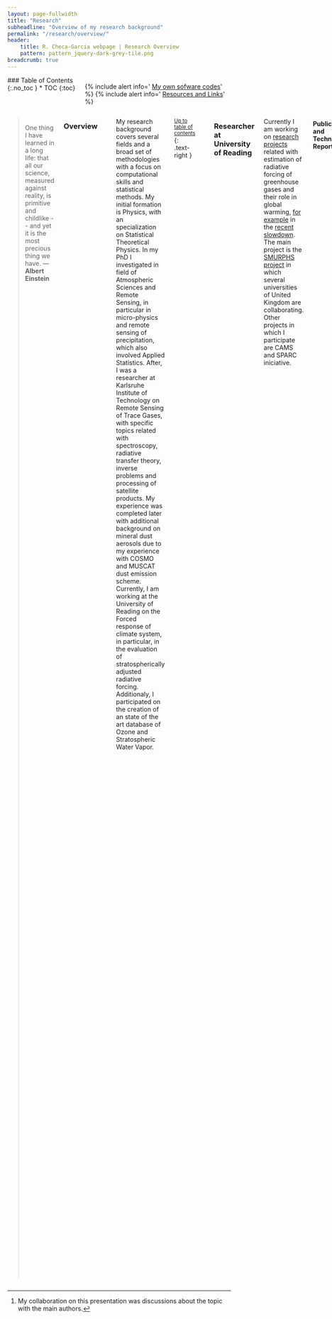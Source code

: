 ```yaml
---
layout: page-fullwidth
title: "Research"
subheadline: "Overview of my research background"
permalink: "/research/overview/"
header:
    title: R. Checa-Garcia webpage | Research Overview
    pattern: pattern_jquery-dark-grey-tile.png
breadcrumb: true
---
```

<div class="row">
<div class="medium-4 medium-push-8 columns" markdown="1">
<div class="panel radius" markdown="1">
### Table of Contents
{:.no_toc }
*  TOC
{:toc}
</div>

<div class="panel radius" markdown="1">

  {% include alert info=' <a href="/research/my-codes/">My own sofware codes</a>' %}
  {% include alert info=' <a href="/research/resources/">Resources and Links</a>' %}

</div>

</div><!-- /.medium-4.columns -->
<div class="medium-8 medium-pull-4 columns" markdown="1">



> One thing I have learned in a long life: that all our science, measured against reality, is primitive and childlike -- and yet it is the most precious thing we have. ― **Albert Einstein**

### Overview
---

My research background covers several fields and a broad set of methodologies with a focus on computational skills and statistical methods. My initial formation is Physics, with
an specialization on Statistical Theoretical Physics. In my PhD I investigated
in field of Atmospheric Sciences and Remote Sensing, in particular in micro-physics
and remote sensing of precipitation, which also involved Applied Statistics.
After, I was a researcher at Karlsruhe Institute of Technology on
Remote Sensing of Trace Gases, with specific topics related with spectroscopy, radiative
transfer theory, inverse problems and processing of satellite products. My experience was completed later with additional background on mineral dust aerosols due to my experience with COSMO and MUSCAT dust emission scheme. Currently, I am working at the University of Reading on the Forced response of climate system, in particular, in the evaluation of stratospherically adjusted radiative forcing. Additionaly, I participated on the creation of an state of the art database of Ozone and Stratospheric Water Vapor.


[comment]: <> (My research background cover several fields and a broad set of methodologies both theoretical and experimental, with a strong focus on computational tools. My initial formation is Physics with an specialization on Theoretical Physics. This side was developed during my M.Sc. in Condensed Matter which was related with Statistical Physics in a theoretical field of Theory of Liquids. However my interest has been moved to the field of Atmospheric Sciences and Remote Sensing. Therefore the main scope of my PhD was related with Micro-physics of rainfall and remote sensing of precipitation, which also involves Applied Statistics. Actually I am working at the field of Remote Sensing of Trace Gases, this improves my knowledge on radiative transfer theory, inverse problem,satellite product, and spectroscopy)

<small markdown="1">[Up to table of contents](#toc)</small>
{: .text-right }

---

### Researcher at University of Reading


Currently I am working on [research projects](https://www.met.reading.ac.uk/userpages/vr912734.php) related with estimation of radiative forcing of greenhouse gases and their role in global warming, [for example](http://environmentalresearchweb.org/cws/article/news/67032
) in the [recent slowdown](https://www.smurphs.leeds.ac.uk/new-publication-the-contribution-of-greenhouse-gases-to-the-recent-slowdown-in-global-mean-temperature-trends/). The main project is the [SMURPHS project](https://www.smurphs.leeds.ac.uk/) in which several universities of United Kingdom are collaborating. Other projects in which I participate are CAMS and SPARC iniciative. 

#### Publications and Technical Reports

**Radiative Forcing and Climate Change**

- *The contribution of greenhouse gases to the recent slowdown in global-mean temperature trends*, **R Checa-Garcia**, KP Shine, MI Hegglin, 'Environmental Research Letters' 11 (9), 094018
{:.smallquote}

#### Research Assistant at Leibniz-Gemeinschaft 

My participation on Leibniz-Gemeinschaft was related with ascertain mineral dust emissions and transport based on simulated remote sensing images (in particular evaluate the role of mineralogy). In the 2015-Leipzig [Mineral Dust Conference](https://www.researchgate.net/publication/282665817_Sensitivity_Studies_of_MSG_products_with_COSMO-MUSCAT_and_RRTOV) was presented an overview of the steps of this research, where the two key components are: RRTOV and COSMO-MUSCAT.

### Research Assistant at KIT

The central goal of the project I am working is related with a consolidation of the ESA satellite Sentinel-5 requirements. This means a detailed study of the different error sources like instrumental, spectroscopy, forward models errors derived of an effective description of the atmosphere aerosols and cirrus. To be able to conduct this research I use state of the art retrieval algorithms (inverse problem and radiative transfer solver) with trial ensembles of geophysical scenarios. Additional aspects of the research are: evaluate the cloud cover with Meteosat datasets, integrate satellite products of MODIS and CALIPSO with datasets obtained from offline chemical transport model.

#### Publications and Technical Reports

**Remote Sensing of Trace Gases**

- *Geostationary Emission Explorer for Europe (G3E): mission concept and initial performance assessment.*
A Butz, J Orphal, **R Checa-Garcia**, F Friedl-Vallon, T von Clarmann, , H Bovensmann, O Hasekamp, J Landgraf, T Knigge, D Weise, O Sqalli-Houssini, D Kemper, 'Atmospheric Measurement Techniques' 8 (11), 4719-4734
- *Mapping spectroscopic uncertainties into prospective methane retrieval errors from Sentinel-5 and its precursor*, **Ramiro Checa-Garcia**, Jochen Landgraf, Frank Hase, Ha Tran, Vincent Boudon, Frans Alkemade, Andre Butz. 'AMT Journal', submitted (Dec-2014)
- *Consolidation of SWIR requirements for Sentinel-5 satellite*. *ESA Technical Note (2013)*
- *Spectroscopy relevance on SWIR requirements for S5 satellite*. *ESA Technical report (2013)*
- *Remote Sensing G3E–Geostationary Emission Explorer for Europe: mission concept*, *AGU - Geophysical Research Abstracts*, T. Knigge, F. Schmuelling A. Butz, J. Orphal, H. Bovensmann, T. von Clarmann, F. Friedl-Vallon, F. Hase, **R Checa-Garcia**, G. Hechenblaikner, October 2014.
- *Remote Sensing Simulated retrievals of methane total columns in support of future satellite missions: an error sources analysis*, *EGU - Geophysical Research Abstracts*, **Ramiro Checa-Garcia**, Frans Alkemade, Vicent Boudon, Constanze Fischerkeller, Philipp Hahne, Frank Hase, Ha Tran, Jochen Landgraf, Andre Butz, April 2014.
{:.smallquote}

<small markdown="1">[Up to table of contents](#toc)</small>
{: .text-right }

#### Poster & Presentations (collaborative and contributions)

**Remote Sensing of Trace Gases**

- [IWGGMS-9 conference](http://zenodo.org/record/11105/files/I_4_2014-06-23_HITRAN_SAO_Butz.pdf): *Seasonal carbon uptake as seen from an improved version of RemoTeC*. A. Butz, A. Babenhauserheide , M. Bertleff, **R. Checa-Garcia**, K. Fischerkeller, P. Hahne, F. Klappenbach, J.Kostinek, K. Stammberger, S.Basu, S.Guerlet, R.Detmers, O.Hasekamp, J. Landgraf, S. Houweling
- [IWGGMS-10 conference](http://iwggms.azurewebsites.net/0530%5Cpm%5C20_AndreButz.pdf): *Remote Sensing of Greenhouse Gases for Carbon Cycle Modelling (RemoteC): Algorithm Developments, Ground‐Based Instrumentation, and Modelling Aspects*. A.Butz, I.Aben, A.Babenhauserheide, S.Basu, M.Bertleff, **R. Checa‐Garcia**, C.Frankenberg, P.Hahne, F.Hase, O.Hasekamp, S.Houweling, F.Klappenbach, J.Kostinek, J.Landgraf, W.Peters
- [EGU 2014](http://presentations.copernicus.org/EGU2014-12970_presentation.pdf): *Comparing Ensemble Kalman filter and 4DVar data assimilation systems for CO2 flux inversions*. Arne Babenhauserheide, P. Hahne, **R. Checa-Garcia**, F. Klappenbach, S. Dohe, S. Basu, S. Houweling, W. Peters, A. Butz. [^1]
- [HITRAN 2014 Conference](http://www.cfa.harvard.edu/HITRAN/Download/Proceedings-2014.pdf):  *Remote Sensing of Greenhouse gases and their sources and sinks*. André Butz, Arne Babenhauserheide, Marco Bertleff , **Ramiro Checa-Garcia**, Philipp Hahne, Frank Hase, Friedrich Klappenbach, Julian Kostinek, Ilse Aben, Otto Hasekamp, Jochen Landgraf, Arno de Lange, André Galli, Sourish Basu.
- [AGU-2014 Meeting](http://fallmeeting.agu.org/2014/files/2014/12/Friday-Daily-Newspaper.pdf): *Remote Sensing G3E–Geostationary Emission Explorer for Europe: mission concept*. T. Knigge, F. Schmuelling A. Butz, J. Orphal, H. Bovensmann, T. von Clarmann, F. Friedl-Vallon, F. Hase, **R Checa-Garcia**, G. Hechenblaikner

<small markdown="1">[Up to table of contents](#toc)</small>
{: .text-right }

---

### PhD. Dissertation

**Important Note:**  I would recommend check [link](https://spideroak.com/browse/share/checagarcia/phddissertation) to download a PDF file with the Dissertation. However, please note that this version (and the version I uploaded to the arXiv repository) are not equal the official filled version at my university. More specifically: I finished my PhD Dissertation on November 2011. However because it was not filled until June-2012, I included additional research that I did by myself (alone) on the filled version. But also after finish my PhD (on September-2012) still I worked on several the same topics and I have included several improvements on the PDF on the version uploaded to arXiv (and on the first pdf linked above).
{:.notice}
<br><br>
**First measurement of the small-scale spatial variability of the rain drop size distribution: Results from a crucial experiment and maximum entropy modeling** (R Checa-Garcia) arXiv preprint arXiv:1306.5649 (2013)

**Abstract:**
The main challenges of measuring precipitation are related to the spatio-temporal variability of the drop-size distribution, to the uncertainties that condition the modeling of that distribution, and to the instrumental errors present in the in situ estimations. This PhD dissertation proposes advances in all these questions. The relevance of the spatial variability of the drop-size distribution for remote sensing measurements and hydro-meteorology field studies is asserted by analyzing the measurement of a set of disdrometers deployed on a network of 5 squared kilometers. This study comprises the spatial variability of integral rainfall parameters, the ZR relationships, and the variations within the one moment scaling method. The modeling of the drop-size distribution is analyzed by applying the MaxEnt method and comparing it with the methods of moments and the maximum likelihood. The instrumental errors are analyzed with a compressive comparison of sampling and binning uncertainties that affect actual devices. These analysis are further extended in several appendices where an error analysis is developed and new studies are proposed. The relevance of the pre-processing of disdrometric measurements is also assessed. The data-sets evaluated comprise experimental measurements of the GPM (NASA-JAXA) ground validation satellite mission and synthetic distributions generated computationally.
{:.smallblock}

<small markdown="1">[Up to table of contents](#toc)</small>
{: .text-right }
---

### M.Sc. Thesis

**Intrinsic structure of liquid surface and capillary waves on the Density Functional Theory** (R Checa-Garcia) arXiv preprint arXiv:1307.6199 (2013)

**Abstract:**
Two different theories are used to understand the liquid-vapor interfaces: the Van der Waals theory and the capillary waves theory. But comparing both come up a problem of interpretation of the interface density profiles obtained, for example, with the Density Functional Theory (DFT). As a consequence emerge the question of how the surface fluctuations are included on traditional density profiles (usually named equilibrium density profiles). Last years, new insights on the role of capillary waves were possible by analyzing X-ray reflectivity experiments and performing computer simulations of liquids with low melting temperature. In particular, the density profile exhibits a layering structure which is considered a key property to elucidate a new interpretation of those profiles as intrinsic density profiles. This dissertation aims to investigate these questions within the DFT using simple fluids with a pairwise interactions that reproduce important phase-diagram properties of liquid metals. Two generics questions were explored: the relevance of Fisher-Widom line and the role of capillary waves on the nature of interface obtained with approximations WDA and FMT. It hypothesized the existence of a density profile with strong layering properties whose structure is reduced by capillary waves. Then the effect of surface fluctuations is described by introducing an effective transversal size which imposes a limitation of the spectrum of surface fluctuations incorporated on the DFT. However, an explicit methodology to unfreeze the capillary waves over a postulated intrinsic profile exempt of surface fluctuations was proven still a challenge. As a consequence it suggested that other previous results describing the liquid surface using the equilibrium DFT may conduct to unphysical properties.
{:.smallblock}

<small markdown="1">[Up to table of contents](#toc)</small>
{: .text-right }


### Publications List
---


**Radiative Forcing and Climate Change**

- The contribution of greenhouse gases to the recent slowdown in global-mean temperature trends, *R Checa-Garcia*, KP Shine, MI Hegglin, **Environmental Research Letters** 11 (9), 094018
{:.smallquote}

**Remote Sensing of Trace Gases**

- Geostationary Emission Explorer for Europe (G3E): mission concept and initial performance assessment.
A Butz, J Orphal, *R Checa-Garcia*, F Friedl-Vallon, T von Clarmann, , H Bovensmann, O Hasekamp, J Landgraf, T Knigge, D Weise, O Sqalli-Houssini, D Kemper, **Atmospheric Measurement Techniques** 8 (11), 4719-4734
- Mapping spectroscopic uncertainties into prospective methane retrieval errors from Sentinel-5 and its precursor, *Ramiro Checa-Garcia*, Jochen Landgraf, Frank Hase, Ha Tran, Vincent Boudon, Frans Alkemade, Andre Butz. **Atmos. Meas. Tech.**, 2015
- Consolidation of SWIR requirements for Sentinel-5 satellite. **ESA Technical Note (2013)**
- Spectroscopy relevance on SWIR requirements for S5 satellite. **ESA Technical report (2013)**
- Remote Sensing G3E–Geostationary Emission Explorer for Europe: mission concept, **AGU - Geophysical Research Abstracts**, T. Knigge, F. Schmuelling A. Butz, J. Orphal, H. Bovensmann, T. von Clarmann, F. Friedl-Vallon, F. Hase, *R Checa-Garcia*, G. Hechenblaikner, October 2014.
- Remote Sensing Simulated retrievals of methane total columns in support of future satellite missions: an error sources analysis, **EGU - Geophysical Research Abstracts**, *Ramiro Checa-Garcia*, Frans Alkemade, Vicent Boudon, Constanze Fischerkeller, Philipp Hahne, Frank Hase, Ha Tran, Jochen Landgraf, Andre Butz, April 2014.
{:.smallquote}


**Statistical Physics**

- Critical analysis of the density functional theory prediction of enhanced capillary waves. P Tarazona, *R.Checa-Garcia*, E Chacón, **Physical Review Letters** 99 (19), 196101 (2007)
- Density functional study of layering at liquid surfaces. *R.Checa-Garcia*, E Chacón, P Tarazona. **Physical Review E** 70 (6), 061601 (2004)
- Intrinsic structure of liquid surface and capillary waves on the Density Functional Theory, *R.Checa-Garcia*. **arXiv preprint arXiv:1307.6199** (2013)
{:.smallquote}

**Hydrometeorology**

- An experiment to measure the spatial variability of rain drop size distribution using sixteen laser disdrometers. FJ Tapiador, *R. Checa-Garcia*, M De Castro **Geophysical Research Letters** 37 (16) (2010)
- Precipitation estimates for hydroelectricity, FJ Tapiador, AY Hou, M de Castro, *R. Checa-Garcia*, F Cuartero, AP Barros, **Energy & Environmental Science** 4 (11), 4435-4448 (2011)
- A maximum entropy modelling of the rain drop size distribution, *R. Checa-Garcia*, FJ Tapiador, **Entropy** 13 (2), 293-315 (2011)
- First measurement of the small-scale spatial variability of the rain drop size distribution: Results from a crucial experiment and maximum entropy modeling *R. Checa-Garcia* **arXiv preprint arXiv:1306.5649** (2013)
- Binning effects on in-situ raindrop size distribution measurements. *R.Checa-Garcia*, A. Tokay, FJ Tapiador, **Atmos. Meas. Tech. Discuss** 7, (2014)
- Supplement: Binning effects on in-situ raindrop size distribution measurements, *R.Checa-Garcia* **Atmos. Meas. Tech. Discuss** 7, (2014).
{:.smallquote}

**Dynamical Systems**

- *Toy Models of dynamical systems to understand topics of atmospheric dynamics*. **R. Checa-Garcia** *NWP Applications for Meteorology*.
{:.smallquote}

### Conferences & Workshops
---

- **Atmospheric Sciences**
	- *EGU Conference, April 2014*, Vienna (Austria). EGU2014-137. Additional author: Frank Hase.
	- 13th. *Plinius Conference: Mediterranean Storms*, 7-9 Sep 2011 at CIMA, Savona (Italy),
	- Workshop Water and Society, University of Grenoble, May 2011, *Summer Ecole of Physique, Les Houches (France)*.
	- 5th. *ESA Earth Observation Summer School*, On Earth System Monitoring and Modelling Applications, 2-13 August 2010, ESA-ESRIN, Frascati-Rome (Italy).
	- *Numerical Weather Prediction Models Workshop*. EUMETCAL-2009. Helsinki (Finland)

- **Scientific Computing**
  - *Euro Sci-Python*, Course and Conference, July 2010, Ecole Normale Superior, Paris(France),
- **Statistical Physics**
  - FISES. Física Estadística Conferences: Navarra 2003, Madrid 2004, Granada 2007, Salamanca 2008.
  - *6th Liquid Matter Conference*, Utrecht - Netherlands (2005).
  - *22th StatsPhysics*, Bangalore - India (2004).
  - Proceedings of 6th Liquid Matter Conference., Published in J. Phys.: Condens. Matter 17.
  - Proceedings of 22th Statistical Physics Confer., Published in Pramana - Journal of Physics.
{:.smallquote}

<small markdown="1">[Up to table of contents](#toc)</small>
{: .text-right }


### Journal Reviewer
---

- Indian Journal of Radio and Space Physics., (2011).
- Hydrometeorology Water Resources Research (AGU journal), (2014).
- Remote Sensing Remote Sensing (MPDI journal), (2014).

[^1]: My collaboration on this presentation was discussions about the topic with the main authors.

<small markdown="1">[Up to table of contents](#toc)</small>
{: .text-right }



</div><!-- /.medium-8.columns -->
</div><!-- /.row -->


